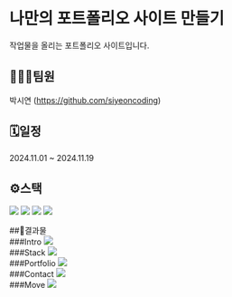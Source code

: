 # 나만의 포트폴리오 사이트 만들기
작업물을 올리는 포트폴리오 사이트입니다.
<br>

## 🧑‍🤝‍🧑팀원
박시연 (https://github.com/siyeoncoding)
<br>

## 🗓️일정
2024.11.01 ~ 2024.11.19
<br>

## ⚙스택
<img src="https://img.shields.io/badge/intellij%20idea-%23000000.svg?&style=for-the-badge&logo=intellij%20idea&logoColor=white" /> <img src="https://img.shields.io/badge/react-%2361DAFB.svg?&style=for-the-badge&logo=react&logoColor=black" /> <img src="https://img.shields.io/badge/javascript-%23F7DF1E.svg?&style=for-the-badge&logo=javascript&logoColor=black" /> <img src="https://img.shields.io/badge/css3-%231572B6.svg?&style=for-the-badge&logo=css3&logoColor=white" />
<br>

##📌결과물
<br>
###Intro
<img src="https://github.com/user-attachments/assets/d7ea4fdf-0dde-47d4-a7dc-b5026f5d5d39">
<br>
###Stack
<img src="https://github.com/user-attachments/assets/fceeac21-01b2-4238-98e8-ff4f692f0bb0">
<br>
###Portfolio
<img src="https://github.com/user-attachments/assets/ae6d8771-6bfb-4988-917e-bded2735b582">
<br>
###Contact
<img src="https://github.com/user-attachments/assets/9c56367b-d223-46da-bbc1-31176f3806cc">
<br>
###Move
<img src="https://github.com/user-attachments/assets/a960bf3b-1397-4a12-89f5-5530c1db26fc">

